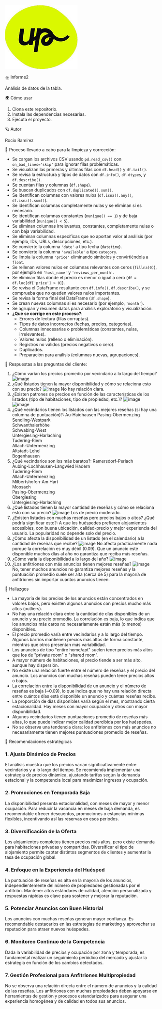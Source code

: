 ![](https://github.com/Roxy-5/Informe1/blob/main/images.jpg)

🛸 Informe2

Análisis de datos de la tabla.

🌍 Cómo usar

1. Clona este repositorio.
2. Instala las dependencias necesarias.
3. Ejecuta el proyecto.

🪐 Autor

Rocío Ramírez

🌌 Proceso llevado a cabo para la limpieza y corrección: 
- Se cargan los archivos CSV usando `pd.read_csv()` con `on_bad_lines='skip'` para ignorar filas problemáticas.
- Se visualizan las primeras y últimas filas con `df.head()` y `df.tail()`.
- Se revisa la estructura y tipos de datos con `df.info()`, `df.dtypes`, y `df.describe()`.
- Se cuentan filas y columnas (`df.shape`).
- Se buscan duplicados con `df.duplicated().sum()`.
- Se identifican columnas con valores nulos (`df.isna().any()`, `df.isna().sum()`).
- Se identifican columnas completamente nulas y se eliminan si es necesario.
- Se identifican columnas constantes (`nunique() == 1`) y de baja variabilidad (`nunique() < 5`).
- Se eliminan columnas irrelevantes, constantes, completamente nulas o con baja variabilidad.
- Se eliminan columnas específicas que no aportan valor al análisis (por ejemplo, IDs, URLs, descripciones, etc.).
- Se convierte la columna `'date'` a tipo fecha (`datetime`).
- Se convierte la columna `'available'` a tipo `category`.
- Se limpia la columna `'price'` eliminando símbolos y convirtiéndola a `float`.
- Se rellenan valores nulos en columnas relevantes con ceros (`fillna(0)`), por ejemplo en `'host_name'` y `'reviews_per_month'`.
- Se eliminan filas donde el precio es menor o igual a cero (`df = df.loc[df['price'] > 0]`).
- Se revisa el DataFrame resultante con `df.info()`, `df.describe()`, y se comprueba que no queden valores nulos importantes.
- Se revisa la forma final del DataFrame (`df.shape`).
- Se crean nuevas columnas si es necesario (por ejemplo, `'month'`).
- Se agrupan y resumen datos para análisis exploratorio y visualización.
- **¿Qué se corrige en este proceso?**:
  - Errores de lectura (filas corruptas).
  - Tipos de datos incorrectos (fechas, precios, categorías).
  - Columnas innecesarias o problemáticas (constantes, nulas, irrelevantes).
  - Valores nulos (relleno o eliminación).
  - Registros no válidos (precios negativos o cero).
  - Duplicados.
  - Preparación para análisis (columnas nuevas, agrupaciones).

🚀 Respuestas a las preguntas del cliente:

1. ¿Cómo varían los precios promedio por vecindario a lo largo del tiempo? ![image](https://github.com/user-attachments/assets/69dca9c4-4971-4e39-ae02-a140cadb03f9) 
2. ¿Qué listados tienen la mayor disponibilidad y cómo se relaciona esto con su precio? ![image](https://github.com/user-attachments/assets/01d22ac9-4bb8-4910-a522-c2157495e0c2) No hay relación clara.
3. ¿Existen patrones de precios en función de las características de los listados (tipo de habitaciones, tipo de propiedad, etc.)? ![image](https://github.com/user-attachments/assets/263e3ae0-60b5-4f12-ab50-e6c4f20594e4) ![image](https://github.com/user-attachments/assets/c8507327-0a00-4951-a172-48cf844efc6b)
4. ¿Qué vecindarios tienen los listados con las mejores reseñas (si hay una columna de puntuación)?:
Au-Haidhausen
Pasing-Obermenzing    
Sendling-Westpark         
Schwanthalerhöhe          
Schwabing-West             
Untergiesing-Harlaching   
Tudering-Riem              
Allach-Untermenzing       
Altstadt-Lehel            
Bogenhausen
5. ¿Qué vecindarios son los más baratos?:
Ramersdorf-Perlach            
Aubing-Lochhausen-Langwied 
Hadern                     
Tudering-Riem               
Allach-Untermenzing        
Milbertshofen-Am Hart       
Moosach                       
Pasing-Obermenzing           
Obergiesing                
Untergiesing-Harlaching 
6. ¿Qué listados tienen la mayor cantidad de reseñas y cómo se relaciona esto con su precio? ![image](https://github.com/user-attachments/assets/3c2d60bc-8acf-4fb8-af35-21f86785e477) Los de precio moderado.
7. ¿Existen listados con muchas reseñas pero precios bajos o altos? ¿Qué podría significar esto?: A que los huéspedes prefieren alojamientos accesibles, con buena ubicación, calidad-precio y mejor experiencia del usuario. La popularidad no depende solo del precio.
8. ¿Cómo afecta la disponibilidad de un listado (en el calendario) a la cantidad de reseñas que recibe? ![image](https://github.com/user-attachments/assets/bf260c6e-45b6-4d61-910e-d4b337bc24d2) No afecta prácticamente nada porque la correlación es muy débil (0.09). Que un anuncio esté disponible muchos días al año no garantiza que reciba más reseñas.
9. ¿Cómo varía la disponibilidad a lo largo del año? ![image](https://github.com/user-attachments/assets/cb346c8f-f286-417a-b82f-f4bf4a118c90)
10. ¿Los anfitriones con más anuncios tienen mejores reseñas? ![image](https://github.com/user-attachments/assets/a4c71678-b0da-4aa8-8d13-42a0ca01cfb7) No, tener muchos anuncios no garantiza mejores reseñas y la puntuación promedio suele ser alta (cerca de 5) para la mayoría de anfitriones sin importar cuántos anuncios tienen.

🌋 Hallazgos

- La mayoría de los precios de los anuncios están concentrados en valores bajos, pero existen algunos anuncios con precios mucho más altos (outliers).
- No hay una relación clara entre la cantidad de días disponibles de un anuncio y su precio promedio. La correlación es baja, lo que indica que los anuncios más caros no necesariamente están más (o menos) disponibles.
- El precio promedio varía entre vecindarios y a lo largo del tiempo. Algunos barrios mantienen precios más altos de forma constante, mientras que otros presentan más variabilidad.
- Los anuncios de tipo "entire home/apt" suelen tener precios más altos que los de "private room" o "shared room".
- A mayor número de habitaciones, el precio tiende a ser más alto, aunque hay dispersión.
- No existe una relación fuerte entre el número de reseñas y el precio del anuncio. Los anuncios con muchas reseñas pueden tener precios altos o bajos.
- La correlación entre la disponibilidad de un anuncio y el número de reseñas es baja (~0.09), lo que indica que no hay una relación directa entre cuántos días está disponible un anuncio y cuántas reseñas recibe.
- La proporción de días disponibles varía según el mes, mostrando cierta estacionalidad. Hay meses con mayor ocupación y otros con mayor disponibilidad.
- Algunos vecindarios tienen puntuaciones promedio de reseñas más altas, lo que puede indicar mejor calidad percibida por los huéspedes.
- No se observa una tendencia clara: los anfitriones con más anuncios no necesariamente tienen mejores puntuaciones promedio de reseñas.

🧭 Recomendaciones estratégicas

### 1. Ajuste Dinámico de Precios
El análisis muestra que los precios varían significativamente entre vecindarios y a lo largo del tiempo. Se recomienda implementar una estrategia de precios dinámica, ajustando tarifas según la demanda estacional y la competencia local para maximizar ingresos y ocupación.

### 2. Promociones en Temporada Baja
La disponibilidad presenta estacionalidad, con meses de mayor y menor ocupación. Para reducir la vacancia en meses de baja demanda, es recomendable ofrecer descuentos, promociones o estancias mínimas flexibles, incentivando así las reservas en esos periodos.

### 3. Diversificación de la Oferta
Los alojamientos completos tienen precios más altos, pero existe demanda para habitaciones privadas y compartidas. Diversificar el tipo de alojamiento permite captar distintos segmentos de clientes y aumentar la tasa de ocupación global.

### 4. Enfoque en la Experiencia del Huésped
La puntuación de reseñas es alta en la mayoría de los anuncios, independientemente del número de propiedades gestionadas por el anfitrión. Mantener altos estándares de calidad, atención personalizada y respuestas rápidas es clave para sostener y mejorar la reputación.

### 5. Potenciar Anuncios con Buen Historial
Los anuncios con muchas reseñas generan mayor confianza. Es recomendable destacarlos en las estrategias de marketing y aprovechar su reputación para atraer nuevos huéspedes.

### 6. Monitoreo Continuo de la Competencia
Dada la variabilidad de precios y ocupación por zona y temporada, es fundamental realizar un seguimiento periódico del mercado y ajustar la estrategia en función de los cambios detectados.

### 7. Gestión Profesional para Anfitriones Multipropiedad
No se observa una relación directa entre el número de anuncios y la calidad de las reseñas. Los anfitriones con muchas propiedades deben apoyarse en herramientas de gestión y procesos estandarizados para asegurar una experiencia homogénea y de calidad en todos sus anuncios.




